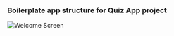 ### Boilerplate app structure for Quiz App project

![Welcome Screen](/Users/dono/Desktop/welcome-screen)
